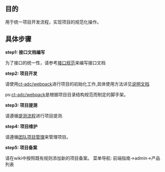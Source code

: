 ## 目的

用于统一项目开发流程，实现项目的规范化操作。

## 具体步骤

**step1: 接口文档编写**

为了接口的统一性，请参考[接口规范](https://github.com/IIIIU/sane/blob/master/接口规范.md)来编写接口文档

**step2: 项目开发**

请使用[ct-adc/webpack](https://github.com/ct-adc/webpack)进行项目的初始化工作,具体使用方法详见[说明文档](https://github.com/ct-adc/webpack)

ps:[ct-adc/webpack](https://github.com/ct-adc/webpack)是根据项目目录结构规范而制定的脚手架。

**step3: 项目提测**

请遵循[提测流程](https://github.com/IIIIU/sane/blob/master/提测流程.md)进行项目提测.

**step4: 项目维护**

请遵循[团队项目管理](https://github.com/IIIIU/sane/blob/master/团队项目管理.md)来管理项目。

**step5: 项目备案**

请在wiki中按照既有规则添加新的项目备案。
菜单导航: 前端指南->admin->产品列表





